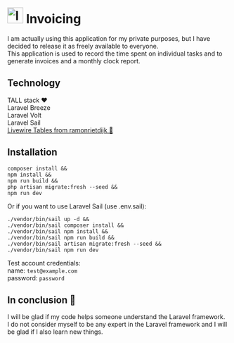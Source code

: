 # <img src="https://www.svgrepo.com/show/289648/invoice-receipt.svg" width=36 height=36 alt="Invoice logo"></img> Invoicing
I am actually using this application for my private purposes, but I have decided to release it as freely available to everyone.  
This application is used to record the time spent on individual tasks and to generate invoices and a monthly clock report.

## Technology
TALL stack ❤️   
Laravel Breeze  
Laravel Volt  
Laravel Sail  
[Livewire Tables from ramonrietdijk 👏](https://github.com/ramonrietdijk/livewire-tables)  

## Installation
```shell
composer install && 
npm install && 
npm run build && 
php artisan migrate:fresh --seed &&
npm run dev
```

Or if you want to use Laravel Sail (use .env.sail):
```shell
./vendor/bin/sail up -d &&
./vendor/bin/sail composer install && 
./vendor/bin/sail npm install && 
./vendor/bin/sail npm run build &&
./vendor/bin/sail artisan migrate:fresh --seed &&
./vendor/bin/sail npm run dev
```

Test account credentials:  
name: `test@example.com`  
password: `password`

## In conclusion 🤔
I will be glad if my code helps someone understand the Laravel framework.  
I do not consider myself to be any expert in the Laravel framework and I will be glad if I also learn new things.
